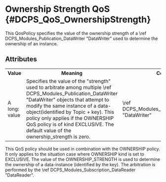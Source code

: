 Ownership Strength QoS              {#DCPS_QoS_OwnershipStrength}
======================

This QosPolicy specifies the value of the ownership strength of a \ref DCPS_Modules_Publication_DataWriter "DataWriter"
used to determine the ownership of an instance.

Attributes
----------
<table>
    <tr>
        <th>Value</th>
        <th>Meaning</th>
        <th>Concerns</th>
        <th>RxO</th>
        <th>Changeable</th>
    </tr>
    <tr>
        <td>
            A long:<br/>
            value
        </td>
        <td>
            Specifies the value of the
            "strength" used to arbitrate among
             multiple \ref DCPS_Modules_Publication_DataWriter "DataWriter" objects that
             attempt to modify the same instance
             of a data-object(identified by Topic + key). This policy only applies if the OWNERSHIP QoS policy is of kind EXCLUSIVE. The default value of the ownership_strength is zero.
        </td>
        <td>
             \ref DCPS_Modules_Publication_DataWriter "DataWriter"
        </td>
        <td>N/A</td>
        <td>Yes</td>
    </tr>
</table>

This QoS policy should be used in combination with the OWNERSHIP policy. It only applies to the situation case where
OWNERSHIP kind is set to EXCLUSIVE. The value of the OWNERSHIP_STRENGTH is used to determine the ownership of a data-instance
(identified by the key). The arbitration is performed by the \ref DCPS_Modules_Subscription_DataReader "DataReader".


